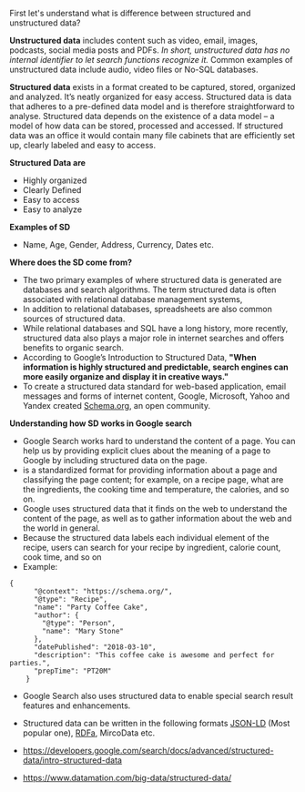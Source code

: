 First let's understand what is difference between structured and unstructured data? 


 **Unstructured data** includes content such as video, email, images, podcasts, social media posts and PDFs. *In short, unstructured data has no internal identifier to let search functions recognize it.* Common examples of unstructured data include audio, video files or No-SQL databases. 
 
 **Structured data** exists in a format created to be captured, stored, organized and analyzed.  It’s neatly organized for easy access. Structured data is data that adheres to a pre-defined data model and is therefore straightforward to analyse. Structured data depends on the existence of a data model – a model of how data can be stored, processed and accessed. If structured data was an office it would contain many file cabinets that are efficiently set up, clearly labeled and easy to access. 
 
 **Structured Data are**
 
 - Highly organized
 - Clearly Defined
 - Easy to access
 - Easy to analyze
 
 **Examples of SD**
 
 - Name, Age, Gender, Address, Currency, Dates etc.
 
 **Where does the SD come from?**
 
 - The two primary examples of where structured data is generated are databases and search algorithms.  The term structured data is often associated with relational database management systems,
 - In addition to relational databases, spreadsheets are also common sources of structured data.
 - While relational databases and SQL have a long history, more recently, structured data also plays a major role in internet searches and offers benefits to organic search. 
 - According to Google’s Introduction to Structured Data, **"When information is highly structured and predictable, search engines can more easily organize and display it in creative ways."** 
 - To create a structured data standard for web-based application, email messages and forms of internet content, Google, Microsoft, Yahoo and Yandex created [Schema.org](https://schema.org/), an open community.
 
**Understanding how SD works in Google search**

- Google Search works hard to understand the content of a page. You can help us by providing explicit clues about the meaning of a page to Google by including structured data on the page.
-  is a standardized format for providing information about a page and classifying the page content; for example, on a recipe page, what are the ingredients, the cooking time and temperature, the calories, and so on.
- Google uses structured data that it finds on the web to understand the content of the page, as well as to gather information about the web and the world in general. 
- Because the structured data labels each individual element of the recipe, users can search for your recipe by ingredient, calorie count, cook time, and so on
- Example: 

```
{
      "@context": "https://schema.org/",
      "@type": "Recipe",
      "name": "Party Coffee Cake",
      "author": {
        "@type": "Person",
        "name": "Mary Stone"
      },
      "datePublished": "2018-03-10",
      "description": "This coffee cake is awesome and perfect for parties.",
      "prepTime": "PT20M"
    }
```
- Google Search also uses structured data to enable special search result features and enhancements.
- Structured data can be written in the following formats [JSON-LD](https://json-ld.org/) (Most popular one), [RDFa](https://rdfa.info/), MircoData etc. 
 



- https://developers.google.com/search/docs/advanced/structured-data/intro-structured-data
- https://www.datamation.com/big-data/structured-data/
